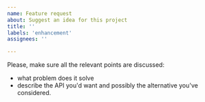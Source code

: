 ```yaml
---
name: Feature request
about: Suggest an idea for this project
title: ''
labels: 'enhancement'
assignees: ''

---
```


Please, make sure all the relevant points are discussed:
- what problem does it solve
- describe the API you'd want and possibly the alternative
  you've considered.
